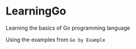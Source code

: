 # LearningGo
Learning the basics of Go programming language

Using the examples from `Go by Example`
